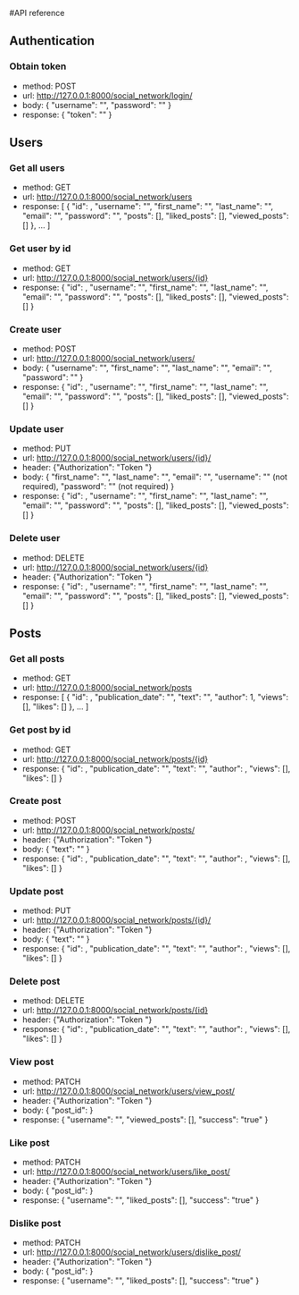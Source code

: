#API reference
## Authentication
### Obtain token
+ method: POST  
+ url: http://127.0.0.1:8000/social_network/login/  
+ body: {
    "username": "",
    "password": ""
}  
+ response: {
    "token": ""
}
## Users
### Get all users
+ method: GET  
+ url: http://127.0.0.1:8000/social_network/users  
+ response: [
      {
        "id": ,
        "username": "",
        "first_name": "",
        "last_name": "",
        "email": "",
        "password": "",
        "posts": [],
        "liked_posts": [],
        "viewed_posts": []
      },
     ...
]
### Get user by id
+ method: GET  
+ url: http://127.0.0.1:8000/social_network/users/{id}  
+ response: {
        "id": ,
        "username": "",
        "first_name": "",
        "last_name": "",
        "email": "",
        "password": "",
        "posts": [],
        "liked_posts": [],
        "viewed_posts": []
      }
### Create user
+ method: POST  
+ url: http://127.0.0.1:8000/social_network/users/  
+ body: {
        "username": "",
        "first_name": "",
        "last_name": "",
        "email": "",
        "password": ""
    }  
+ response: {
        "id": ,
        "username": "",
        "first_name": "",
        "last_name": "",
        "email": "",
        "password": "",
        "posts": [],
        "liked_posts": [],
        "viewed_posts": []
      }
### Update user
+ method: PUT  
+ url: http://127.0.0.1:8000/social_network/users/{id}/  
+ header: {"Authorization": "Token "}  
+ body: {
        "first_name": "",
        "last_name": "",
        "email": "",
        "username": "" (not required),
        "password": "" (not required)
    }  
+ response: {
        "id": ,
        "username": "",
        "first_name": "",
        "last_name": "",
        "email": "",
        "password": "",
        "posts": [],
        "liked_posts": [],
        "viewed_posts": []
      }
### Delete user
+ method: DELETE  
+ url: http://127.0.0.1:8000/social_network/users/{id}  
+ header: {"Authorization": "Token "}  
+ response: {
        "id": ,
        "username": "",
        "first_name": "",
        "last_name": "",
        "email": "",
        "password": "",
        "posts": [],
        "liked_posts": [],
        "viewed_posts": []
      }
## Posts
### Get all posts
+ method: GET  
+ url: http://127.0.0.1:8000/social_network/posts  
+ response: [
    {
        "id": ,
        "publication_date": "",
        "text": "",
        "author": 1,
        "views": [],
        "likes": []
    },
    ...
]  
### Get post by id
+ method: GET  
+ url: http://127.0.0.1:8000/social_network/posts/{id}  
+ response: {
    "id": ,
    "publication_date": "",
    "text": "",
    "author": ,
    "views": [],
    "likes": []
}
### Create post
+ method: POST  
+ url: http://127.0.0.1:8000/social_network/posts/  
+ header: {"Authorization": "Token "}  
+ body: {
        "text": ""
    }  
+ response: {
    "id": ,
    "publication_date": "",
    "text": "",
    "author": ,
    "views": [],
    "likes": []
}
      
### Update post
+ method: PUT  
+ url: http://127.0.0.1:8000/social_network/posts/{id}/ 
+ header: {"Authorization": "Token "}  
+ body: {
        "text": ""
    }  
+ response: {
    "id": ,
    "publication_date": "",
    "text": "",
    "author": ,
    "views": [],
    "likes": []
}
### Delete post
+ method: DELETE  
+ url: http://127.0.0.1:8000/social_network/posts/{id}  
+ header: {"Authorization": "Token "}  
+ response: {
    "id": ,
    "publication_date": "",
    "text": "",
    "author": ,
    "views": [],
    "likes": []
}
### View post
+ method: PATCH  
+ url: http://127.0.0.1:8000/social_network/users/view_post/  
+ header: {"Authorization": "Token "}  
+ body: {
    "post_id": 
}  
+ response: {
    "username": "",
    "viewed_posts": [], 
    "success": "true"
}
### Like post
+ method: PATCH  
+ url: http://127.0.0.1:8000/social_network/users/like_post/  
+ header: {"Authorization": "Token "}  
+ body: {
    "post_id": 
}  
+ response: {
    "username": "",
    "liked_posts": [], 
    "success": "true"
}
### Dislike post
+ method: PATCH  
+ url: http://127.0.0.1:8000/social_network/users/dislike_post/  
+ header: {"Authorization": "Token "}  
+ body: {
    "post_id": 
}  
+ response: {
    "username": "",
    "liked_posts": [], 
    "success": "true"
}